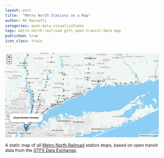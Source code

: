 ```yaml
---
layout: post
title:  "Metro North Stations on a Map"
author: MJ Rossetti
categories: open-data-vizualizations
tags: metro-north-railroad gtfs open-transit-data map
published: true
icon_class: train
---
```


![semi-transparent black circles plotted on a map to represent the locations of each station stop. includes circles in New York and Connecticut](/assets/images/metro-north-station-map.png "Metro North Station Map")

A static map of all [Metro North Railroad](http://www.mta.info/mnr) station stops, based on open transit data from the [GTFS Data Exchange](http://www.gtfs-data-exchange.com/agency/metro-north-railroad/).
